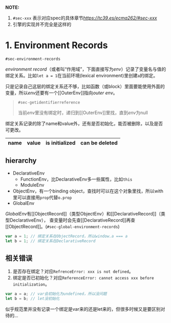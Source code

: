 **NOTE:**

1. `#sec-xxx` 表示对应spec的具体章节*https://tc39.es/ecma262/#sec-xxx*
2. 引擎的实现并不完全是这样的

# 1. Environment Records

`#sec-environment-records`

*environment record*（或者叫“作用域”，下面直接写为*env*）记录了变量名与值的绑定关系。比如`let a = 1`在当前环境(lexical environment)里创建`a`的绑定。

只是记录自己这层的绑定关系还不够，比如函数（或block）里面要能使用外面的变量，所以*env*还要有一个[[OuterEnv]]指向*outer env*。

> `#sec-getidentifierreference`
>
> 当前*env*里没有绑定时，递归到[[OuterEnv]]里找，直到*env*为null

绑定关系记录的除了name和value外，还有是否初始化，能否被删除，以及是否可更改。

| name | value | is initialized | can be deleted |
|---|---|---|---|


## hierarchy

* DeclarativeEnv
  * FunctionEnv，比DeclarativeEnv多一些属性，比如`this`
  * ModuleEnv
* ObjectEnv，有一个binding object，查找时可以在这个对象里找，所以with里可以直接用`prop`代替`o.prop`
* GlobalEnv

*GlobalEnv*有[[ObjectRecord]]（类型ObjectEnv）和[[DeclarativeRecord]]（类型DeclarativeEnv），
查变量时会先查[[DeclarativeRecord]]再查[[ObjectRecord]]。(`#sec-global-environment-records`)

```js
var a = 1; // 绑定关系在ObjectRecord，所以window.a === a
let b = 1; // 绑定关系在DeclarativeRecord
```

## 相关错误

1. 是否存在绑定？对应`RefrenceError: xxx is not defined`。
2. 绑定是否已初始化？对应`ReferenceError: cannot access xxx before initialization`。

```js
var a = a; // var会初始化为undefined，所以没问题
let b = b; // let没初始化
```

似乎规范里并没有记录一个绑定是var来的还是let来的，但很多时候又是要区别对待的...

